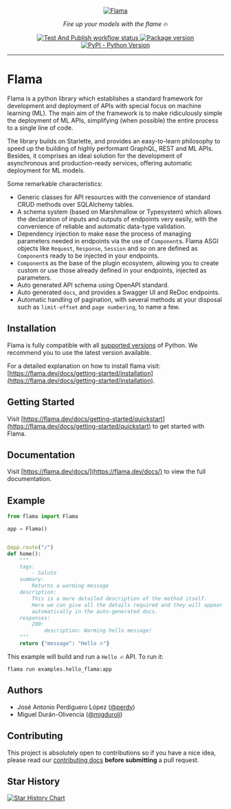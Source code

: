 <p align="center">
    <a href="https://flama.dev"><img src="https://raw.githubusercontent.com/vortico/flama/master/.github/logo.png" alt='Flama'></a>
</p>
<p align="center">
    <em>Fire up your models with the flame</em> &#128293;
</p>
<p align="center">
    <a href="https://github.com/vortico/flama/actions">
        <img src="https://github.com/vortico/flama/workflows/Test%20And%20Publish/badge.svg" alt="Test And Publish workflow status">
    </a>
    <a href="https://pypi.org/project/flama/">
        <img src="https://img.shields.io/pypi/v/flama?logo=PyPI&logoColor=white" alt="Package version">
    </a>
    <a href="https://pypi.org/project/flama/">
        <img src="https://img.shields.io/pypi/pyversions/flama?logo=Python&logoColor=white" alt="PyPI - Python Version">
    </a>
</p>

---

# Flama

Flama is a python library which establishes a standard framework for
development and deployment of APIs with special focus on machine learning (ML).
The main aim of the framework is to make ridiculously simple the deployment of
ML APIs, simplifying (when possible) the entire process to a single line of
code.

The library builds on Starlette, and provides an easy-to-learn
philosophy to speed up the building of highly performant GraphQL, REST and ML APIs.
Besides, it comprises an ideal solution for the development of asynchronous
and production-ready services, offering automatic deployment for ML models.

Some remarkable characteristics:

- Generic classes for API resources with the convenience of standard CRUD methods over SQLAlchemy tables.
- A schema system (based on Marshmallow or Typesystem) which allows the declaration of inputs and outputs of endpoints
  very easily, with the convenience of reliable and automatic data-type validation.
- Dependency injection to make ease the process of managing parameters needed in endpoints via the use of `Component`s.
  Flama ASGI objects like `Request`, `Response`, `Session` and so on are defined as `Component`s ready to be injected in
  your endpoints.
- `Component`s as the base of the plugin ecosystem, allowing you to create custom or use those already defined in your
  endpoints, injected as parameters.
- Auto generated API schema using OpenAPI standard.
- Auto generated `docs`, and provides a Swagger UI and ReDoc endpoints.
- Automatic handling of pagination, with several methods at your disposal such as `limit-offset` and `page numbering`,
  to name a few.

## Installation

Flama is fully compatible with all [supported versions](https://devguide.python.org/versions/) of Python. We recommend
you to use the latest version available.

For a detailed explanation on how to install flama
visit: [https://flama.dev/docs/getting-started/installation](https://flama.dev/docs/getting-started/installation).

## Getting Started

Visit [https://flama.dev/docs/getting-started/quickstart](https://flama.dev/docs/getting-started/quickstart) to get
started with Flama.

## Documentation

Visit [https://flama.dev/docs/](https://flama.dev/docs/) to view the full documentation.

## Example

```python
from flama import Flama

app = Flama()


@app.route("/")
def home():
    """
    tags:
        - Salute
    summary:
        Returns a warming message
    description:
        This is a more detailed description of the method itself.
        Here we can give all the details required and they will appear
        automatically in the auto-generated docs.
    responses:
        200:
            description: Warming hello message!
    """
    return {"message": "Hello 🔥"}
```

This example will build and run a `Hello 🔥` API. To run it:

```commandline
flama run examples.hello_flama:app
```

## Authors

- José Antonio Perdiguero López ([@perdy](https://github.com/perdy/))
- Miguel Durán-Olivencia ([@migduroli](https://github.com/migduroli/))

## Contributing

This project is absolutely open to contributions so if you have a nice idea, please read
our [contributing docs](.github/CONTRIBUTING.md) **before submitting** a pull
request.

## Star History

<a href="https://github.com/vortico/flama">
  <picture>
    <source media="(prefers-color-scheme: dark)" srcset="https://api.star-history.com/svg?repos=vortico/flama&type=Date&theme=dark" />
    <source media="(prefers-color-scheme: light)" srcset="https://api.star-history.com/svg?repos=vortico/flama&type=Date" />
    <img alt="Star History Chart" src="https://api.star-history.com/svg?repos=vortico/flama&type=Date" />
  </picture>
</a>
